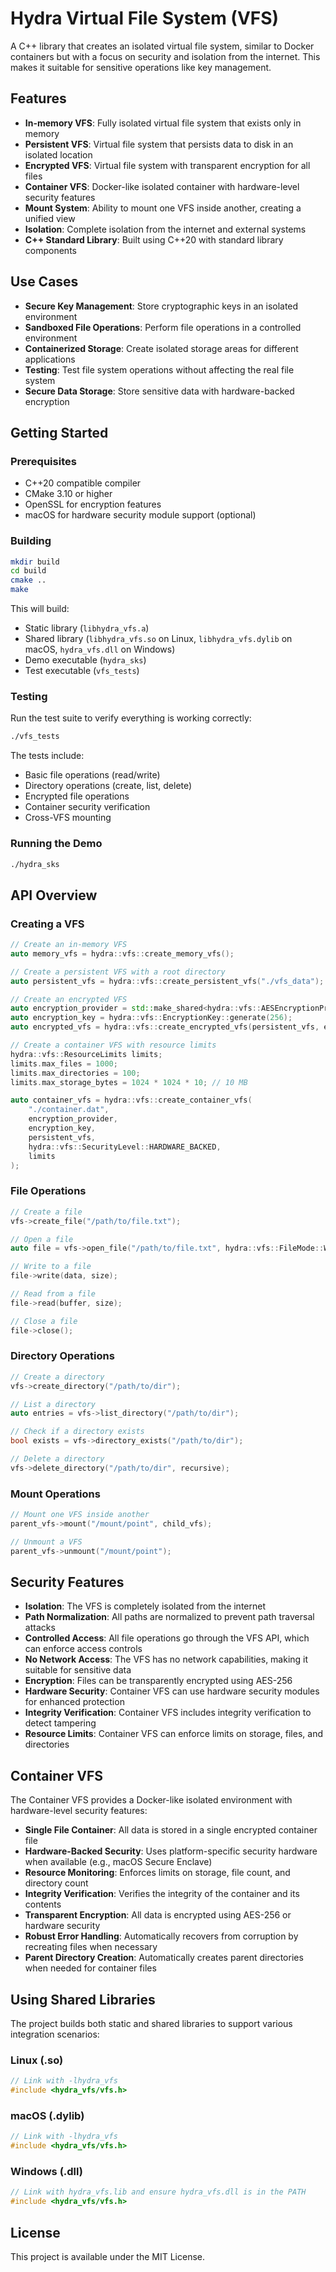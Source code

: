 # Hydra Virtual File System (VFS)

A C++ library that creates an isolated virtual file system, similar to Docker containers but with a focus on security and isolation from the internet. This makes it suitable for sensitive operations like key management.

## Features

- **In-memory VFS**: Fully isolated virtual file system that exists only in memory
- **Persistent VFS**: Virtual file system that persists data to disk in an isolated location
- **Encrypted VFS**: Virtual file system with transparent encryption for all files
- **Container VFS**: Docker-like isolated container with hardware-level security features
- **Mount System**: Ability to mount one VFS inside another, creating a unified view
- **Isolation**: Complete isolation from the internet and external systems
- **C++ Standard Library**: Built using C++20 with standard library components

## Use Cases

- **Secure Key Management**: Store cryptographic keys in an isolated environment
- **Sandboxed File Operations**: Perform file operations in a controlled environment
- **Containerized Storage**: Create isolated storage areas for different applications
- **Testing**: Test file system operations without affecting the real file system
- **Secure Data Storage**: Store sensitive data with hardware-backed encryption

## Getting Started

### Prerequisites

- C++20 compatible compiler
- CMake 3.10 or higher
- OpenSSL for encryption features
- macOS for hardware security module support (optional)

### Building

```bash
mkdir build
cd build
cmake ..
make
```

This will build:
- Static library (`libhydra_vfs.a`)
- Shared library (`libhydra_vfs.so` on Linux, `libhydra_vfs.dylib` on macOS, `hydra_vfs.dll` on Windows)
- Demo executable (`hydra_sks`)
- Test executable (`vfs_tests`)

### Testing

Run the test suite to verify everything is working correctly:

```bash
./vfs_tests
```

The tests include:
- Basic file operations (read/write)
- Directory operations (create, list, delete)
- Encrypted file operations
- Container security verification
- Cross-VFS mounting

### Running the Demo

```bash
./hydra_sks
```

## API Overview

### Creating a VFS

```cpp
// Create an in-memory VFS
auto memory_vfs = hydra::vfs::create_memory_vfs();

// Create a persistent VFS with a root directory
auto persistent_vfs = hydra::vfs::create_persistent_vfs("./vfs_data");

// Create an encrypted VFS
auto encryption_provider = std::make_shared<hydra::vfs::AESEncryptionProvider>();
auto encryption_key = hydra::vfs::EncryptionKey::generate(256);
auto encrypted_vfs = hydra::vfs::create_encrypted_vfs(persistent_vfs, encryption_provider, encryption_key);

// Create a container VFS with resource limits
hydra::vfs::ResourceLimits limits;
limits.max_files = 1000;
limits.max_directories = 100;
limits.max_storage_bytes = 1024 * 1024 * 10; // 10 MB

auto container_vfs = hydra::vfs::create_container_vfs(
    "./container.dat",
    encryption_provider,
    encryption_key,
    persistent_vfs,
    hydra::vfs::SecurityLevel::HARDWARE_BACKED,
    limits
);
```

### File Operations

```cpp
// Create a file
vfs->create_file("/path/to/file.txt");

// Open a file
auto file = vfs->open_file("/path/to/file.txt", hydra::vfs::FileMode::WRITE);

// Write to a file
file->write(data, size);

// Read from a file
file->read(buffer, size);

// Close a file
file->close();
```

### Directory Operations

```cpp
// Create a directory
vfs->create_directory("/path/to/dir");

// List a directory
auto entries = vfs->list_directory("/path/to/dir");

// Check if a directory exists
bool exists = vfs->directory_exists("/path/to/dir");

// Delete a directory
vfs->delete_directory("/path/to/dir", recursive);
```

### Mount Operations

```cpp
// Mount one VFS inside another
parent_vfs->mount("/mount/point", child_vfs);

// Unmount a VFS
parent_vfs->unmount("/mount/point");
```

## Security Features

- **Isolation**: The VFS is completely isolated from the internet
- **Path Normalization**: All paths are normalized to prevent path traversal attacks
- **Controlled Access**: All file operations go through the VFS API, which can enforce access controls
- **No Network Access**: The VFS has no network capabilities, making it suitable for sensitive data
- **Encryption**: Files can be transparently encrypted using AES-256
- **Hardware Security**: Container VFS can use hardware security modules for enhanced protection
- **Integrity Verification**: Container VFS includes integrity verification to detect tampering
- **Resource Limits**: Container VFS can enforce limits on storage, files, and directories

## Container VFS

The Container VFS provides a Docker-like isolated environment with hardware-level security features:

- **Single File Container**: All data is stored in a single encrypted container file
- **Hardware-Backed Security**: Uses platform-specific security hardware when available (e.g., macOS Secure Enclave)
- **Resource Monitoring**: Enforces limits on storage, file count, and directory count
- **Integrity Verification**: Verifies the integrity of the container and its contents
- **Transparent Encryption**: All data is encrypted using AES-256 or hardware security
- **Robust Error Handling**: Automatically recovers from corruption by recreating files when necessary
- **Parent Directory Creation**: Automatically creates parent directories when needed for container files

## Using Shared Libraries

The project builds both static and shared libraries to support various integration scenarios:

### Linux (.so)
```cpp
// Link with -lhydra_vfs
#include <hydra_vfs/vfs.h>
```

### macOS (.dylib)
```cpp
// Link with -lhydra_vfs
#include <hydra_vfs/vfs.h>
```

### Windows (.dll)
```cpp
// Link with hydra_vfs.lib and ensure hydra_vfs.dll is in the PATH
#include <hydra_vfs/vfs.h>
```

## License

This project is available under the MIT License.
